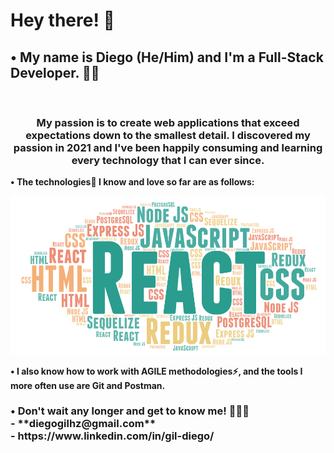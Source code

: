 <!--<img src="https://github.com/GilDiego/GilDiego/blob/main/Hello%20world.jpg" alt="Hello world!"/>-->
<h1>Hey there! 👋 </h1>
<h2><b>• My name is Diego (He/Him) and I'm a Full-Stack Developer.</b> 👨‍💻 </h2>
</br>

<h3 align='center'> My passion is to create web applications that exceed expectations down to the smallest detail. I discovered my passion in 2021 and I've been happily consuming and learning every technology that I can ever since. </h3>

<b>•<b>	The <b>technologies</b>🌟 I know and love so far are as follows:</br>
  <!--<b>-</b> JavaScript </br>
  <b>-</b> TypeScript </br>
  <b>-</b> HTML </br>
  <b>-</b> CSS </br>
  <b>-</b> Node JS </br>
  <b>-</b> React JS </br>
  <b>-</b> Redux </br>
  <b>-</b> Express JS </br>
  <b>-</b> PostgreSQL </br>
  <b>-</b> Sequelize ORM </br> -->
  
  <img src="https://github.com/GilDiego/GilDiego/blob/main/Word%20Cloud.png" alt="Word Cloud"/>

<b>•</b>	I also know how to work with <b>AGILE methodologies</b>⚡, and the tools I more often use are <b>Git</b> and <b>Postman</b>. 
</br>
<h3><b>•</b>	Don't wait any longer and <b>get to know me!</b> 🏃🏃‍♀‍</br>
  - **diegogilhz@gmail.com** </br>
  - https://www.linkedin.com/in/gil-diego/</h3></br>

